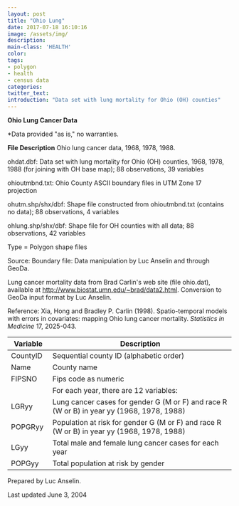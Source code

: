 ```yaml
---
layout: post
title: "Ohio Lung"
date: 2017-07-18 16:10:16
image: /assets/img/
description:
main-class: 'HEALTH'
color:
tags:
- polygon
- health
- census data
categories:
twitter_text:
introduction: "Data set with lung mortality for Ohio (OH) counties"
---
```


<script>
  var map = L.map('map');
  L.tileLayer('https://api.tiles.mapbox.com/v4/{id}/{z}/{x}/{y}.png?access_token=pk.eyJ1IjoibWFwYm94IiwiYSI6ImNpejY4NXVycTA2emYycXBndHRqcmZ3N3gifQ.rJcFIG214AriISLbB6B5aw', { <!--this is the URL for the Nepal Geojson-->
		maxZoom: 18,
		attribution: 'Map data &copy; <a href="http://openstreetmap.org">OpenStreetMap</a> contributors, ' +
			'<a href="http://creativecommons.org/licenses/by-sa/2.0/">CC-BY-SA</a>, ' +
			'Imagery Â© <a href="http://mapbox.com">Mapbox</a>',
		id: 'mapbox.light'
	}).addTo(map);

  map.scrollWheelZoom.disable();
  map.touchZoom.disable();
  var enableMapInteraction = function () {
      map.scrollWheelZoom.enable();
      map.touchZoom.enable();
  }
  $('#map').on('click touch', enableMapInteraction);

  var smallIcon = L.icon({
         iconUrl: 'http://www.hckrecruitment.nic.in/images/blue.png',
         iconSize: [16, 16], // size of the icon
         });

   function onEachFeature(feature, layer) {
     //console.log(feature);
     var txt = "";
     for (var fname in feature.properties) {
       txt += fname;
       txt += " : ";
       txt += feature.properties[fname];
       txt += "<br/>";
     }
     layer.bindPopup(txt);
   }


  // load GeoJSON from an external file
  // load GeoJSON from an external file
  $.getJSON("../data/ohiolung.geojson",function(data){
    // add GeoJSON layer to the map once the file is loaded
    var json = L.geoJson(data, {
      pointToLayer: function(feature, latlng) {
        
        return L.marker(latlng, {
          icon: smallIcon
        });
      },
      onEachFeature: onEachFeature
    });
    json.addTo(map);
    map.fitBounds(json.getBounds());
  });

</script>

**Ohio Lung Cancer Data**

*Data provided "as is," no warranties.



**File Description**
Ohio lung cancer data, 1968, 1978, 1988.

ohdat.dbf:                            Data set with lung mortality for     Ohio (OH) counties, 1968, 1978, 1988 (for joining with OH base map); 88   observations, 39 variables           

ohioutmbnd.txt:                       Ohio County ASCII boundary files in  UTM Zone 17 projection               

ohutm.shp/shx/dbf:                    Shape file constructed from          ohioutmbnd.txt (contains no data);    88 observations, 4 variables         

ohlung.shp/shx/dbf:                  Shape file for OH counties with all   data; 88 observations, 42 variables  


Type = Polygon shape files

Source:
Boundary file: Data manipulation by Luc Anselin and through GeoDa.


Lung cancer mortality data from Brad Carlin's web site (file ohio.dat),
available at http://www.biostat.umn.edu/~brad/data2.html. Conversion to
GeoDa input format by Luc Anselin.

Reference: Xia, Hong and Bradley P. Carlin (1998). Spatio-temporal models with
errors in covariates: mapping Ohio lung cancer mortality. *Statistics in
Medicine* 17, 2025-043.


|Variable|Description|
|---|---|
| CountyID                             | Sequential county ID (alphabetic     order)                               |
| Name                                | County name                      |
| FIPSNO                              | Fips code as numeric                |
|                          | For each year, there are 12         variables:                         |
| LGRyy                                | Lung cancer cases for gender G (M or  F) and race R (W or B) in year yy    (1968, 1978, 1988)                   |
| POPGRyy                              | Population at risk for gender G (M    or F) and race R (W or B) in year yy (1968, 1978, 1988)                   |
| LGyy                                 | Total male and female lung cancer    cases for each year                  |
| POPGyy                               | Total population at risk by gender   |


Prepared by Luc Anselin.

Last updated June 3, 2004
